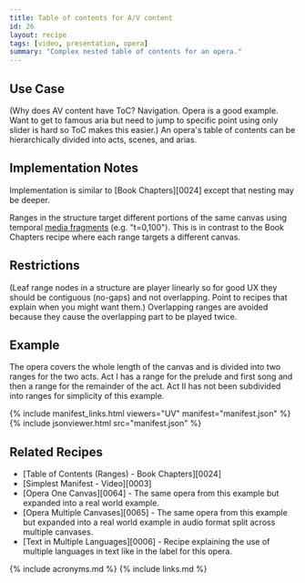 ```yaml
---
title: Table of contents for A/V content
id: 26
layout: recipe
tags: [video, presentation, opera]
summary: "Complex nested table of contents for an opera."
---
```



## Use Case

(Why does AV content have ToC? Navigation.  Opera is a good example.  Want to get to famous aria but need to jump to specific point using only slider is hard so ToC makes this easier.)  An opera's table of contents can be hierarchically divided into acts, scenes, and arias.

## Implementation Notes

Implementation is similar to [Book Chapters][0024] except that nesting may be deeper.

Ranges in the structure target different portions of the same canvas using temporal [media fragments](https://www.w3.org/TR/media-frags/#naming-time) (e.g. "t=0,100").  This is in contrast to the Book Chapters recipe where each range targets a different canvas.

## Restrictions

(Leaf range nodes in a structure are player linearly so for good UX they should be contiguous (no-gaps) and not overlapping.  Point to recipes that explain when you might want them.)  Overlapping ranges are avoided because they cause the overlapping part to be played twice.

## Example

The opera covers the whole length of the canvas and is divided into two ranges for the two acts.  Act I has a range for the prelude and first song and then a range for the remainder of the act.  Act II has not been subdivided into ranges for simplicity of this example.

{% include manifest_links.html viewers="UV" manifest="manifest.json" %}
{% include jsonviewer.html src="manifest.json" %}

## Related Recipes

* [Table of Contents (Ranges) - Book Chapters][0024]
* [Simplest Manifest - Video][0003]
* [Opera One Canvas][0064] - The same opera from this example but expanded into a real world example.
* [Opera Multiple Canvases][0065] - The same opera from this example but expanded into a real world example in audio format split across multiple canvases.
* [Text in Multiple Languages][0006] - Recipe explaining the use of multiple languages in text like in the label for this opera.


{% include acronyms.md %}
{% include links.md %}

